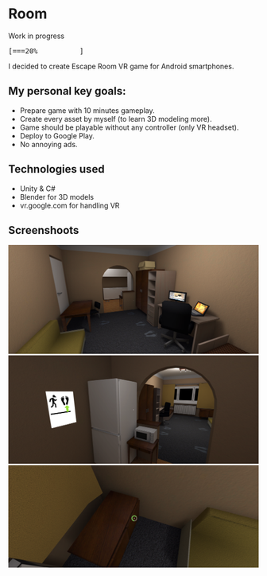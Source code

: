 # Room 
Work in progress
<pre>[===20%          ]</pre>

I decided to create Escape Room VR game for Android smartphones.  

## My personal key goals:
* Prepare game with 10 minutes gameplay.
* Create every asset by myself (to learn 3D modeling more).
* Game should be playable without any controller (only VR headset).
* Deploy to Google Play. 
* No annoying ads.

## Technologies used
* Unity & C#
* Blender for 3D models
* vr.google.com for handling VR


## Screenshoots
![Alt text](screenshoots/s1.PNG?raw=true "screenshoots/s1.PNG")  
![Alt text](screenshoots/s2.PNG?raw=true "screenshoots/s2.PNG")  
![Alt text](screenshoots/s3.PNG?raw=true "screenshoots/s3.PNG")  
